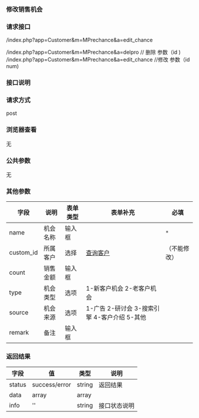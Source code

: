 ### **修改销售机会**

### **请求接口**
/index.php?app=Customer&m=MPrechance&a=edit_chance

/index.php?app=Customer&m=MPrechance&a=delpro // 删除  参数（id )
/index.php?app=Customer&m=MPrechance&a=edit_chance  //修改  参数（id  num)

### **接口说明**

### **请求方式**
post

### **浏览器查看**
无

### **公共参数** 
无

### **其他参数**
|字段       |说明            |表单类型|表单补充    |必填           |
| --------- |--------      |--------|------- |--------       |
|name      |机会名称   |输入框 | | `*`         |
|custom_id |所属客户 |选择 |[查询客户](http://192.168.1.240/ranmufei/apps/wikis/pre_custom_search_like) | （不能修改） |
|count     |销售金额 |输入框 |||
|type      |机会类型 |选项 | 1-新客户机会 2-老客户机会 ||
|source    |机会来源 |选项 | 1-广告 2-研讨会 3-搜索引擎 4-客户介绍 5-其他 | |
|remark    |备注     |输入框| | |

### **返回结果**
|字段       |值             |类型    |说明           |
| --------- |--------      |--------|--------       |
|status     |success/error |string |返回结果         |
|data       |array         |array  | |
|info       | '' | string | 接口状态说明  |

